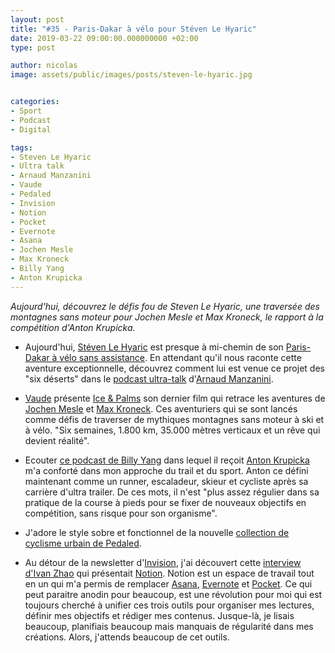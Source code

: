```yaml
---
layout: post
title: "#35 - Paris-Dakar à vélo pour Stéven Le Hyaric"
date: 2019-03-22 09:00:00.000000000 +02:00
type: post

author: nicolas
image: assets/public/images/posts/steven-le-hyaric.jpg


categories:
- Sport
- Podcast
- Digital

tags:
- Steven Le Hyaric
- Ultra talk
- Arnaud Manzanini
- Vaude
- Pedaled
- Invision
- Notion
- Pocket
- Evernote
- Asana
- Jochen Mesle
- Max Kroneck
- Billy Yang
- Anton Krupicka
---
```

*Aujourd'hui, découvrez le défis fou de Steven Le Hyaric, une traversée des montagnes sans moteur pour Jochen Mesle et Max Kroneck, le rapport à la compétition d'Anton Krupicka.*

- Aujourd'hui, [Stéven Le Hyaric](https://twitter.com/stevenlehyaric) est presque à mi-chemin de son [Paris-Dakar à vélo sans assistance](https://www.stevenlehyaric.net/dakarecord). En attendant qu'il nous raconte cette aventure exceptionnelle, découvrez comment lui est venue ce projet des "six déserts" dans le [podcast ultra-talk](https://podtail.com/fr/podcast/podcast-ultra-talk/-10-steven-le-hyaric-j-aime-depasser-les-interdits/) d'[Arnaud Manzanini](https://twitter.com/manzaniniarnaud?lang=fr).

- [Vaude](https://www.vaude.com/fr-FR/) présente [Ice & Palms](https://www.youtube.com/watch?v=AzyK5qr-WC0) son dernier film qui retrace les aventures de [Jochen Mesle](https://www.jochenmesle.com/) et [Max Kroneck](https://www.maxkroneck.com/). Ces aventuriers qui se sont lancés comme défis de traverser de mythiques montagnes sans moteur à ski et à vélo. "Six semaines, 1.800 km, 35.000 mètres verticaux et un rêve qui devient réalité".

- Ecouter [ce podcast de Billy Yang](https://billyyangpodcast.libsyn.com/anton-krupicka-byp-001) dans lequel il reçoit [Anton Krupicka](http://antonkrupicka.com/) m'a conforté dans mon approche du trail et du sport. Anton ce défini maintenant comme un runner, escaladeur, skieur et cycliste après sa carrière d'ultra trailer. De ces mots, il n'est "plus assez régulier dans sa pratique de la course à pieds pour se fixer de nouveaux objectifs en compétition, sans risque pour son organisme".

- J'adore le style sobre et fonctionnel de la nouvelle [collection de cyclisme urbain de Pedaled](https://pedaled.com/urbancollection).

- Au détour de la newsletter d'[Invision](https://www.invisionapp.com/), j'ai découvert cette [interview d'Ivan Zhao](https://www.invisionapp.com/inside-design/ivan-zhou-notion-interview/) qui présentait [Notion](https://www.notion.so/). Notion est un espace de travail tout en un qui m'a permis de remplacer [Asana](https://asana.com), [Evernote](https://evernote.com/) et [Pocket](https://getpocket.com/). Ce qui peut paraitre anodin pour beaucoup, est une révolution pour moi qui est toujours cherché à unifier ces trois outils pour organiser mes lectures, définir mes objectifs et rédiger mes contenus. Jusque-là, je lisais beaucoup, planifiais beaucoup mais manquais de régularité dans mes créations. Alors, j'attends beaucoup de cet outils.